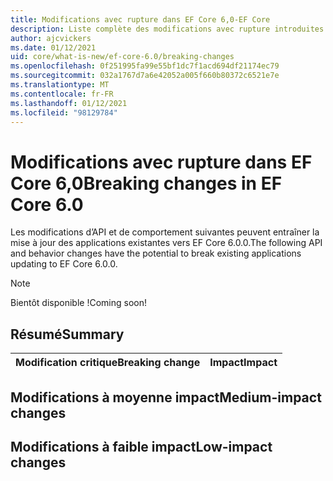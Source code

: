 ```yaml
---
title: Modifications avec rupture dans EF Core 6,0-EF Core
description: Liste complète des modifications avec rupture introduites dans Entity Framework Core 6,0
author: ajcvickers
ms.date: 01/12/2021
uid: core/what-is-new/ef-core-6.0/breaking-changes
ms.openlocfilehash: 0f251995fa99e55bf1dc7f1acd694df21174ec79
ms.sourcegitcommit: 032a1767d7a6e42052a005f660b80372c6521e7e
ms.translationtype: MT
ms.contentlocale: fr-FR
ms.lasthandoff: 01/12/2021
ms.locfileid: "98129784"
---
```

# <a name="breaking-changes-in-ef-core-60"></a><span data-ttu-id="dda09-103">Modifications avec rupture dans EF Core 6,0</span><span class="sxs-lookup"><span data-stu-id="dda09-103">Breaking changes in EF Core 6.0</span></span>

<span data-ttu-id="dda09-104">Les modifications d’API et de comportement suivantes peuvent entraîner la mise à jour des applications existantes vers EF Core 6.0.0.</span><span class="sxs-lookup"><span data-stu-id="dda09-104">The following API and behavior changes have the potential to break existing applications updating to EF Core 6.0.0.</span></span>

> [!NOTE]
> <span data-ttu-id="dda09-105">Bientôt disponible !</span><span class="sxs-lookup"><span data-stu-id="dda09-105">Coming soon!</span></span>

## <a name="summary"></a><span data-ttu-id="dda09-106">Résumé</span><span class="sxs-lookup"><span data-stu-id="dda09-106">Summary</span></span>

| <span data-ttu-id="dda09-107">**Modification critique**</span><span class="sxs-lookup"><span data-stu-id="dda09-107">**Breaking change**</span></span>                                                                                                                   | <span data-ttu-id="dda09-108">**Impact**</span><span class="sxs-lookup"><span data-stu-id="dda09-108">**Impact**</span></span> |
|:--------------------------------------------------------------------------------------------------------------------------------------|------------|

## <a name="medium-impact-changes"></a><span data-ttu-id="dda09-109">Modifications à moyenne impact</span><span class="sxs-lookup"><span data-stu-id="dda09-109">Medium-impact changes</span></span>

## <a name="low-impact-changes"></a><span data-ttu-id="dda09-110">Modifications à faible impact</span><span class="sxs-lookup"><span data-stu-id="dda09-110">Low-impact changes</span></span>
